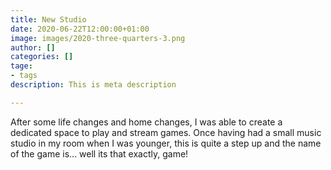 ```yaml
---
title: New Studio
date: 2020-06-22T12:00:00+01:00
image: images/2020-three-quarters-3.png
author: []
categories: []
tage:
- tags
description: This is meta description

---
```

After some life changes and home changes, I was able to create a dedicated space to play and stream games. Once having had a small music studio in my room when I was younger, this is quite a step up and the name of the game is... well its that exactly, game!